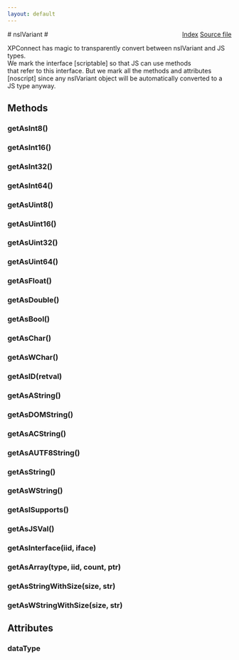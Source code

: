 ```yaml
---
layout: default
---
```

<div class='links' style='float:right'><a href="../index.html">Index</a>
<a href="http://dxr.mozilla.org/mozilla-central/source/xpcom/ds/nsIVariant.idl">Source file</a>
</div>
# nsIVariant #
  
XPConnect has magic to transparently convert between nsIVariant and JS types.  
We mark the interface [scriptable] so that JS can use methods  
that refer to this interface. But we mark all the methods and attributes  
[noscript] since any nsIVariant object will be automatically converted to a  
JS type anyway.  
  

## Methods ##

### getAsInt8() ###

### getAsInt16() ###

### getAsInt32() ###

### getAsInt64() ###

### getAsUint8() ###

### getAsUint16() ###

### getAsUint32() ###

### getAsUint64() ###

### getAsFloat() ###

### getAsDouble() ###

### getAsBool() ###

### getAsChar() ###

### getAsWChar() ###

### getAsID(retval) ###

### getAsAString() ###

### getAsDOMString() ###

### getAsACString() ###

### getAsAUTF8String() ###

### getAsString() ###

### getAsWString() ###

### getAsISupports() ###

### getAsJSVal() ###

### getAsInterface(iid, iface) ###

### getAsArray(type, iid, count, ptr) ###

### getAsStringWithSize(size, str) ###

### getAsWStringWithSize(size, str) ###

## Attributes ##

### dataType ###
